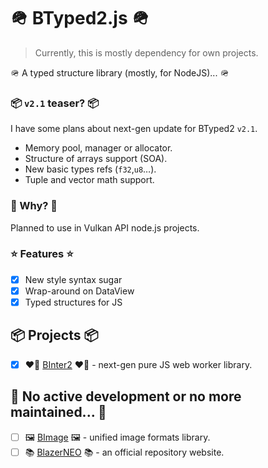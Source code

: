 # 🪖 BTyped2.js 🪖

> Currently, this is mostly dependency for own projects.

🪖 A typed structure library (mostly, for NodeJS)... 🪖

### 📦 `v2.1` teaser? 📦

I have some plans about next-gen update for BTyped2 `v2.1`.

- Memory pool, manager or allocator.
- Structure of arrays support (SOA).
- New basic types refs (`f32`,`u8`…).
- Tuple and vector math support. 

### 🤔 Why? 🤔

Planned to use in Vulkan API node.js projects.

### ⭐ Features ⭐

- [x] New style syntax sugar
- [x] Wrap-around on DataView
- [x] Typed structures for JS

## 📦 Projects 📦

- [x] ❤️‍🔥 [BInter2](https://github.com/BlazerNEO/BInter2) ❤️‍🔥 - next-gen pure JS web worker library.

## 🗿 No active development or no more maintained... 🗿

- [ ] 🖼 [BImage](https://github.com/BlazerNEO/BImage) 🖼 - unified image formats library.
- [ ] 📚 [BlazerNEO](https://github.com/BlazerNEO/.github) 📚 - an official repository website.
